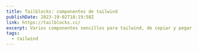 ```yaml
---
title: Tailblocks: componentes de tailwind
publishDate: 2023-10-02T18:19:58Z
link: https://tailblocks.cc/
excerpt: Varios componentes sencillos para tailwind, de copiar y pegar
tags:
  - tailwind
---
```

